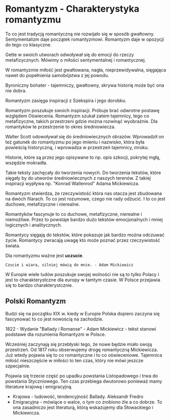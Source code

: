 # Romantyzm - Charakterystyka romantyzmu

To co jest tradycją romantyczną nie rozwijało się w sposób gwałtowny. Sentymentalizm daje początek romantyzmowi. Romantyzm daje w opozycji do tego co klasyczne.

Gette w swoich utworach odwoływał się do emocji do rzeczy metafizycznych. Mówimy o miłości sentymentalnej i romantycznej.

W romantyzmie miłość jest gwałtowana, nagła, nieprzewidywalna, sięgająca nawet do popełnienia samobójstwa z jej powodu.

Byroniczny bohater - tajemniczy, gwałtowny, skrywa historię może być ona nie dobra.

Romantyzm zasięga inspiracji z Szekspira i jego dorobku.

Romantyzm poszukuje swoich inspiracji. Próbuje brać odwrotne postawę względem Oświecenia. Romantyzm szukał zatem tajemnicy, tego co metafizyczne, takich przestrzeni gdzie można rozwinąć wyobraźnie. Dla romantyków te przestrzenie to okres średniowiecza.

Walter Scott odowoływał się do średniowiecznych obrazów. Wprowadził on też gatunek do romantyzmu po jego imieniu i nazwisko, która była powieścią historyczną, i wprowadza w przestrzeń tajemnicy, mroku. 

Historie, które są przez jego opisywane to np. opis szkocji, pokrytej mgłą, wszędzie mokradła.

Takie teksty zachęcały do tworzenia nowych. Do tworzenia tekstów, które sięgały by do utworów średniowiecznych z naszych terenów. Z takiej inspiracji wypływa np. "Konrad Wallenrod" Adama Mickiewicza.

Romantyzm stwierdza, że rzeczywistość która nas otacza jest zbudowana na dwóch filarach. To co jest rozumowe, czego nie rady odżucić. I to co jest duchowe, metafizyczne i nierealne.

Romantyków fascynuje to co duchowe, metafizyczne, nierealne i niemożliwe. Przez to powstaje bardzo dużo tekstów emocjonalnych i mniej logicznych i analitycznych.

Romantycy sięgają do tekstów, które pokazuje jak bardzo można odczuwać życie. Romantycy zwracają uwagę kto może poznać przez rzeczywistość świata.

Dla romantyzmu ważne jest **uczucie**. 

    Czucie i wiara, silniej mówią do mnie. - Adam Mickiewicz

W Europie wiele ludów poszukuje swojej wolności nie są to tylko Polacy i jest to charakterystczne dla europy w tamtym czasie. W Polsce przejawia się to bardzo charakterystcznie.

## Polski Romantyzm

Budzi się na początku XIX w. kiedy w Europie Polska dopiero zaczyna się fascynować to co jest nowością na zachodzie.

1822 - Wydanie "Ballady i Romanse" - Adam Mickiewicz - tekst stanowi podstawe dla rozumienia Romantyzm w Polsce.

Wcześniej zaczynają się przebłyski tego, że nowe będzie miało swoją przestrzeń. Od 1817 roku obserwujemy drogę romantyczną Mickiewicza. Już wtedy pojawia się to co romantyczne i to co oświeceniowe. Tajemnica miłość nieszczęście w miłości to ten czas, który nie mówi jeszcze szpecjalnie.

Pojawia się trzecie część po upadku powstania Listopadowego i trwa do powstania Styczniowego. Ten czas przebiega dwutorowo ponieważ mamy literature krajową i emigracyjną.

- Krajowa - ludowość, tendencyjność Ballady. Aleksandr Fredro
- Emigracyjna - mówiące o walce, o tym co zrobiono źle a co dobrze. To ona zasadniczo jest literaturą, którą wskazujemy dla Słowackiego i Mickiewicza.

